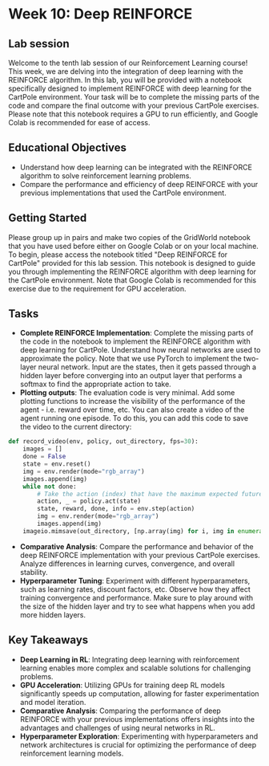# Week 10: Deep REINFORCE

## Lab session

Welcome to the tenth lab session of our Reinforcement Learning course! This week, we are delving into the integration of deep learning with the REINFORCE algorithm. In this lab, you will be provided with a notebook specifically designed to implement REINFORCE with deep learning for the CartPole environment. Your task will be to complete the missing parts of the code and compare the final outcome with your previous CartPole exercises. Please note that this notebook requires a GPU to run efficiently, and Google Colab is recommended for ease of access.

## Educational Objectives

- Understand how deep learning can be integrated with the REINFORCE algorithm to solve reinforcement learning problems.
- Compare the performance and efficiency of deep REINFORCE with your previous implementations that used the CartPole environment.

## Getting Started

Please group up in pairs and make two copies of the GridWorld notebook that you have used before either on Google Colab or on your local machine. To begin, please access the notebook titled "Deep REINFORCE for CartPole" provided for this lab session. This notebook is designed to guide you through implementing the REINFORCE algorithm with deep learning for the CartPole environment. Note that Google Colab is recommended for this exercise due to the requirement for GPU acceleration.

## Tasks

- **Complete REINFORCE Implementation**: Complete the missing parts of the code in the notebook to implement the REINFORCE algorithm with deep learning for CartPole. Understand how neural networks are used to approximate the policy. Note that we use PyTorch to implement the two-layer neural network. Input are the states, then it gets passed through a hidden layer before converging into an output layer that performs a softmax to find the appropriate action to take.
- **Plotting outputs**: The evaluation code is very minimal. Add some plotting functions to increase the visibility of the performance of the agent - i.e. reward over time, etc. You can also create a video of the agent running one episode. To do this, you can add this code to save the video to the current directory:
```python
def record_video(env, policy, out_directory, fps=30):
    images = []
    done = False
    state = env.reset()
    img = env.render(mode="rgb_array")
    images.append(img)
    while not done:
        # Take the action (index) that have the maximum expected future reward given that state
        action, _ = policy.act(state)
        state, reward, done, info = env.step(action)  
        img = env.render(mode="rgb_array")
        images.append(img)
    imageio.mimsave(out_directory, [np.array(img) for i, img in enumerate(images)], fps=fps)
```
- **Comparative Analysis**: Compare the performance and behavior of the deep REINFORCE implementation with your previous CartPole exercises. Analyze differences in learning curves, convergence, and overall stability.
- **Hyperparameter Tuning**: Experiment with different hyperparameters, such as learning rates, discount factors, etc. Observe how they affect training convergence and performance. Make sure to play around with the size of the hidden layer and try to see what happens when you add more hidden layers.

## Key Takeaways

- **Deep Learning in RL**: Integrating deep learning with reinforcement learning enables more complex and scalable solutions for challenging problems.
- **GPU Acceleration**: Utilizing GPUs for training deep RL models significantly speeds up computation, allowing for faster experimentation and model iteration.
- **Comparative Analysis**: Comparing the performance of deep REINFORCE with your previous implementations offers insights into the advantages and challenges of using neural networks in RL.
- **Hyperparameter Exploration**: Experimenting with hyperparameters and network architectures is crucial for optimizing the performance of deep reinforcement learning models.